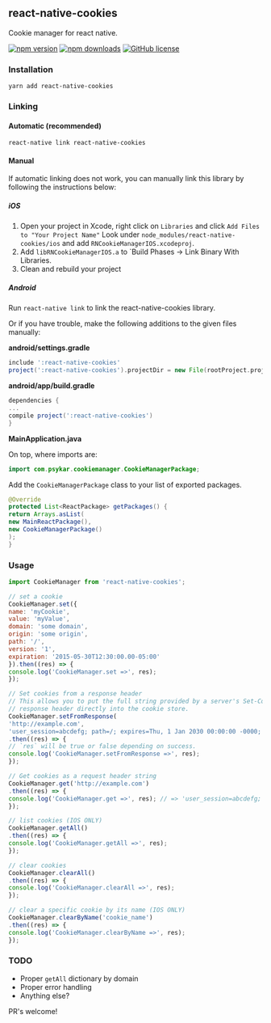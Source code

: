 ## react-native-cookies

Cookie manager for react native.

[![npm version](https://badge.fury.io/js/react-native-cookies.svg)](https://badge.fury.io/js/react-native-cookies)
[![npm downloads](https://img.shields.io/npm/dm/react-native-cookies.svg)](https://www.npmjs.com/package/react-native-cookies)
[![GitHub license](https://img.shields.io/badge/license-MIT-blue.svg)](https://raw.githubusercontent.com/joeferraro/react-native-cookies/master/LICENSE.md)




### Installation

```
yarn add react-native-cookies
```

### Linking

#### Automatic (recommended)

```
react-native link react-native-cookies
```

#### Manual

If automatic linking does not work, you can manually link this library by following the instructions below:

##### iOS

1. Open your project in Xcode, right click on `Libraries` and click `Add
Files to "Your Project Name"` Look under `node_modules/react-native-cookies/ios` and add `RNCookieManagerIOS.xcodeproj`.
2. Add `libRNCookieManagerIOS.a` to `Build Phases -> Link Binary With Libraries.
3. Clean and rebuild your project

##### Android

Run `react-native link` to link the react-native-cookies library.

Or if you have trouble, make the following additions to the given files manually:

**android/settings.gradle**

```gradle
include ':react-native-cookies'
project(':react-native-cookies').projectDir = new File(rootProject.projectDir, '../node_modules/react-native-cookies/android')
```

**android/app/build.gradle**

```gradle
dependencies {
...
compile project(':react-native-cookies')
}
```

**MainApplication.java**

On top, where imports are:

```java
import com.psykar.cookiemanager.CookieManagerPackage;
```

Add the `CookieManagerPackage` class to your list of exported packages.

```java
@Override
protected List<ReactPackage> getPackages() {
return Arrays.asList(
new MainReactPackage(),
new CookieManagerPackage()
);
}
```



### Usage

```javascript
import CookieManager from 'react-native-cookies';

// set a cookie
CookieManager.set({
name: 'myCookie',
value: 'myValue',
domain: 'some domain',
origin: 'some origin',
path: '/',
version: '1',
expiration: '2015-05-30T12:30:00.00-05:00'
}).then((res) => {
console.log('CookieManager.set =>', res);
});

// Set cookies from a response header
// This allows you to put the full string provided by a server's Set-Cookie 
// response header directly into the cookie store.
CookieManager.setFromResponse(
'http://example.com', 
'user_session=abcdefg; path=/; expires=Thu, 1 Jan 2030 00:00:00 -0000; secure; HttpOnly')
.then((res) => {
// `res` will be true or false depending on success.
console.log('CookieManager.setFromResponse =>', res);
});

// Get cookies as a request header string
CookieManager.get('http://example.com')
.then((res) => {
console.log('CookieManager.get =>', res); // => 'user_session=abcdefg; path=/;'
});

// list cookies (IOS ONLY)
CookieManager.getAll()
.then((res) => {
console.log('CookieManager.getAll =>', res);
});

// clear cookies
CookieManager.clearAll()
.then((res) => {
console.log('CookieManager.clearAll =>', res);
});

// clear a specific cookie by its name (IOS ONLY)
CookieManager.clearByName('cookie_name')
.then((res) => {
console.log('CookieManager.clearByName =>', res);
});

```

### TODO

- Proper `getAll` dictionary by domain
- Proper error handling
- Anything else?

PR's welcome!
